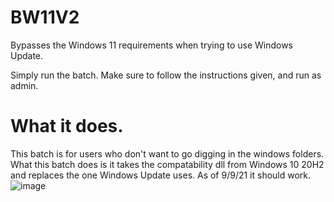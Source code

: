 # BW11V2
Bypasses the Windows 11 requirements when trying to use Windows Update.

Simply run the batch. Make sure to follow the instructions given, and run as admin.  

# What it does.
This batch is for users who don't want to go digging in the windows folders. What this batch does is it takes the compatability dll from Windows 10 20H2 and replaces the one Windows Update uses. As of 9/9/21 it should work.![image](https://user-images.githubusercontent.com/65756037/132767609-26fb6e5f-afab-41a8-872e-50b58dadc0e8.png)
